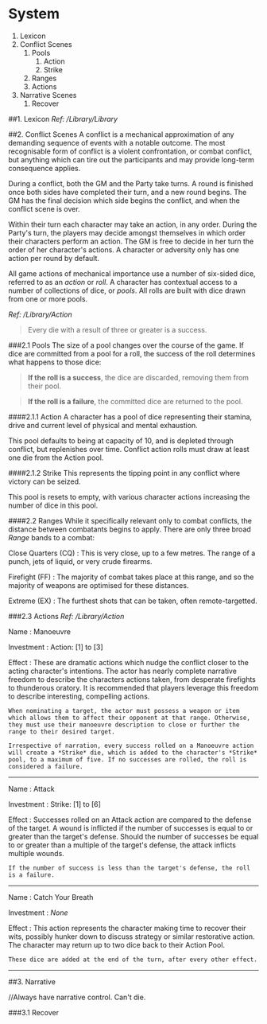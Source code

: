 System
=====

1. Lexicon
2. Conflict Scenes
	1. Pools
		1. Action
		2. Strike
	2. Ranges
	3. Actions
3. Narrative Scenes
	1. Recover

##1. Lexicon
*Ref: /Library/Library*

##2. Conflict Scenes
A conflict is a mechanical approximation of any demanding sequence of events with a notable outcome. The most recognisable form of conflict is a violent confrontation, or combat conflict, but anything which can tire out the participants and may provide long-term consequence applies.

During a conflict, both the GM and the Party take turns. A round is finished once both sides have completed their turn, and a new round begins. The GM has the final decision which side begins the conflict, and when the conflict scene is over.

Within their turn each character may take an action, in any order. During the Party's turn, the players may decide amongst themselves in which order their characters perform an action. The GM is free to decide in her turn the order of her character's actions. A character or adversity only has one action per round by default.

All game actions of mechanical importance use a number of six-sided dice, referred to as an *action* or *roll*. A character has contextual access to a number of collections of dice, or *pools*. All rolls are built with dice drawn from one or more pools.

*Ref: /Library/Action*

> Every die with a result of three or greater is a success.

###2.1 Pools
The size of a pool changes over the course of the game. If dice are committed from a pool for a roll, the success of the roll determines what happens to those dice:

>**If the roll is a success**, the dice are discarded, removing them from their pool.

>**If the roll is a failure**, the committed dice are returned to the pool.

####2.1.1 Action
A character has a pool of dice representing their stamina, drive and current level of physical and mental exhaustion.

This pool defaults to being at capacity of 10, and is depleted through conflict, but replenishes over time. Conflict action rolls must draw at least one die from the Action pool.

####2.1.2 Strike
This represents the tipping point in any conflict where victory can be seized.

This pool is resets to empty, with various character actions increasing the number of dice in this pool.

####2.2 Ranges
While it specifically relevant only to combat conflicts, the distance between combatants begins to apply. There are only three broad *Range* bands to a combat:

Close Quarters (CQ)
:	This is very close, up to a few metres. The range of a punch, jets of liquid, or very crude firearms.

Firefight (FF)
:	The majority of combat takes place at this range, and so the majority of weapons are optimised for these distances.

Extreme (EX)
:	The furthest shots that can be taken, often remote-targetted.

###2.3 Actions
*Ref: /Library/Action*

Name
:	Manoeuvre

Investment
:	Action: [1] to [3]

Effect
:	These are dramatic actions which nudge the conflict closer to the acting character's intentions. The actor has nearly complete narrative freedom to describe the characters actions taken, from desperate firefights to thunderous oratory. It is recommended that players leverage this freedom to describe interesting, compelling actions.
	
	When nominating a target, the actor must possess a weapon or item which allows them to affect their opponent at that range. Otherwise, they must use their manoeuvre description to close or further the range to their desired target.
	
	Irrespective of narration, every success rolled on a Manoeuvre action will create a *Strike* die, which is added to the character's *Strike* pool, to a maximum of five. If no successes are rolled, the roll is considered a failure.

-----------------------------------------------------------------------------------------------------------------------------------------------------------------------------------------
	
Name
:	Attack

Investment
:	Strike: [1] to [6]

Effect
:	Successes rolled on an Attack action are compared to the defense of the target. A wound is inflicted if the number of successes is equal to or greater than the target's defense. Should the number of successes be equal to or greater than a multiple of the target's defense, the attack inflicts multiple wounds.

	If the number of success is less than the target's defense, the roll is a failure.

-----------------------------------------------------------------------------------------------------------------------------------------------------------------------------------------

Name
:	Catch Your Breath

Investment
: *None*

Effect
:	This action represents the character making time to recover their wits, possibly hunker down to discuss strategy or similar restorative action. The character may return up to two dice back to their Action Pool.

	These dice are added at the end of the turn, after every other effect.

-----------------------------------------------------------------------------------------------------------------------------------------------------------------------------------------

##3. Narrative

//Always have narrative control. Can't die.

###3.1 Recover

